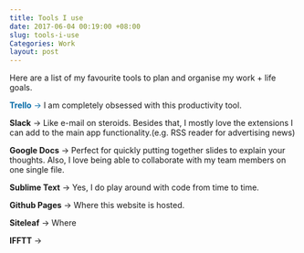 ```yaml
---
title: Tools I use
date: 2017-06-04 00:19:00 +08:00
slug: tools-i-use
Categories: Work
layout: post
---
```


Here are a list of my favourite tools to plan and organise my work + life goals.

<span style="color:#026AA7;">**Trello** → </span> I am completely obsessed with this productivity tool. 

**Slack** → Like e-mail on steroids. Besides that, I mostly love the extensions I can add to the main app functionality.(e.g. RSS reader for advertising news)

**Google Docs** → Perfect for quickly putting together slides to explain your thoughts. Also, I love being able to collaborate with my team members on one single file.

**Sublime Text** → Yes, I do play around with code from time to time.

**Github Pages** → Where this website is hosted.

**Siteleaf** → Where

**IFFTT** → 

<div class="whitespace"></div>